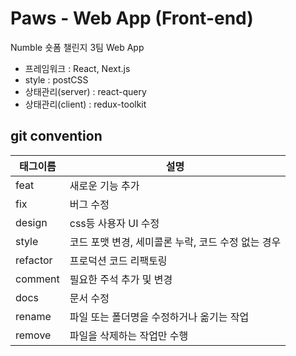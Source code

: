 # Paws - Web App (Front-end)

Numble 숏폼 챌린지 3팀 Web App
- 프레임워크 : React, Next.js
- style : postCSS
- 상태관리(server) : react-query
- 상태관리(client) : redux-toolkit


## git convention

| 태그이름 | 설명                                               |
| -------- | -------------------------------------------------- |
| feat     | 새로운 기능 추가                                   |
| fix      | 버그 수정                                          |
| design   | css등 사용자 UI 수정                               |
| style    | 코드 포맷 변경, 세미콜론 누락, 코드 수정 없는 경우 |
| refactor | 프로덕션 코드 리팩토링                             |
| comment  | 필요한 주석 추가 및 변경                           |
| docs     | 문서 수정                                          |
| rename   | 파일 또는 폴더명을 수정하거나 옮기는 작업          |
| remove   | 파일을 삭제하는 작업만 수행                        |
